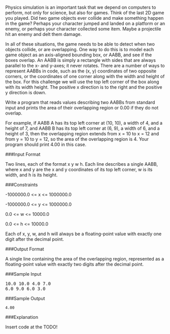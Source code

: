 Physics simulation is an important task that we depend on computers to perform, not only for science, but also for games. Think of the last 2D game you played. Did two game objects ever collide and make something happen in the game? Perhaps your character jumped and landed on a platform or an enemy, or perhaps your character collected some item. Maybe a projectile hit an enemy and delt them damage.

In all of these situations, the game needs to be able to detect when two objects collide, or are overlapping. One way to do this is to model each game object as an axis-aligned bounding box, or AABB, and see if the boxes overlap. An AABB is simply a rectangle with sides that are always parallel to the x- and y-axes; it never rotates. There are a number of ways to represent AABBs in code, such as the (x, y) coordinates of two opposite corners, or the coordinates of one corner along with the width and height of the box. For this challenge we will use the top left corner of the box along with its width height. The positive x direction is to the right and the positive y direction is down.

Write a program that reads values describing two AABBs from standard input and prints the area of their overlapping region or 0.00 if they do not overlap.

For example, if AABB A has its top left corner at (10, 10), a width of 4, and a height of 7, and AABB B has its top left corner at (6, 9), a width of 6, and a height of 3, then the overlapping region extends from x = 10 to x = 12 and from y = 10 to y = 12, so the area of the overlapping region is 4. Your program should print 4.00 in this case.

###Input Format

Two lines, each of the format x y w h. Each line describes a single AABB, where x and y are the x and y coordinates of its top left corner, w is its width, and h is its height.

###Constraints

-1000000.0 <= x <= 1000000.0

-1000000.0 <= y <= 1000000.0

0.0 <= w <= 10000.0

0.0 <= h <= 10000.0

Each of x, y, w, and h will always be a floating-point value with exactly one digit after the decimal point.

###Output Format

A single line containing the area of the overlapping region, represented as a floating-point value with exactly two digits after the decimal point.

###Sample Input
<pre>
10.0 10.0 4.0 7.0  
6.0 9.0 6.0 3.0  
</pre>
###Sample Output

`4.00`

###Explanation

Insert code at the TODO!
